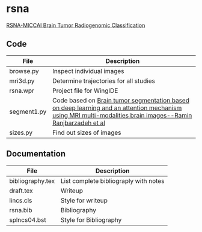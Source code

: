 # rsna

[RSNA-MICCAI Brain Tumor Radiogenomic Classification](https://www.kaggle.com/c/rsna-miccai-brain-tumor-radiogenomic-classification)

## Code

File|Description
------------|---------------------------------------------------------------------------------------------------------------
browse.py|Inspect individual images
mri3d.py|Determine trajectories for all studies
rsna.wpr|Project file for WingIDE
segment1.py|Code based on [Brain tumor segmentation based on deep learning and an attention mechanism using MRI multi-modalities brain images--Ramin Ranjbarzadeh et al](https://www.nature.com/articles/s41598-021-90428-8)
sizes.py|Find out sizes of images

## Documentation

File|Description
-----------------|---------------------------------------------------------------------------------------------------------------
bibliography.tex|List complete bibliograply with notes
draft.tex|Writeup
lincs.cls|Style for writeup
rsna.bib|Bibliography
splncs04.bst|Style for Bibliography

